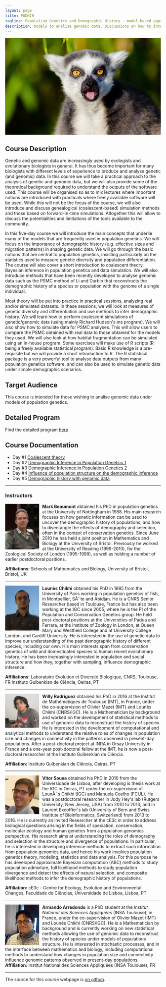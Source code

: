 ```yaml
---
layout: page
title: PGDH19
tagline: Population Genetics and Demographic History - model-based approaches
description: Models to analise genomic data. Discussions on how to interpret demographic inferences in population genetics
---
```



![](./assets/Lemur.jpg)

## Course Description

Genetic and genomic data are increasingly used by ecologists and evolutionary biologists in general. It has thus become important for many biologists with different levels of experience to produce and analyse genetic (and genomic) data. In this course we will take a practical approach to the analysis of genetic and genomic data, but we will also provide some of the theoretical background required to understand the outputs of the software used. This course will be organised so as to mix lectures where important notions are introduced with practicals where freely available software will be used. While this will not be the focus of the course, we will also introduce and discuss genealogical (coalescent-based) simulation methods and those based on forward-in-time simulations. Altogether this will allow to discuss the potentialities and limitations of the tools available to the community.

In this five-day course we will introduce the main concepts that underlie many of the models that are frequently used in population genetics. We will focus on the importance of demographic history (e.g. effective sizes and migration patterns) in shaping genetic data. We will go through the basic notions that are central to population genetics, insisting particularly on the statistics used to measure genetic diversity and population differentiation. The course will also cover a short introduction to coalescent theory, Bayesian inference in population genetics and data simulation. We will also introduce methods that have been recently developed to analyse genomic data such as the PSMC method of Li and Durbin that reconstructs the demographic history of a species or population with the genome of a single individual.

Most theory will be put into practice in practical sessions, analyzing real and/or simulated datasets. In these sessions, we will look at measures of genetic diversity and differentiation and use methods to infer demographic history. We will learn how to perform coalescent simulations of genetic/genomic data (using mainly Richard Hudson's ms program). We will also show how to simulate data for PSMC analyses. This will allow users to compare the PSMC obtained with real data to those obtained for the models they used. We will also look at how habitat fragmentation can be simulated using an in-house program. Some exercises will make use of R scripts (R being a freely available statistical program). Basic R knowledge is a pre-requisite but we will provide a short introduction to R. The R statistical package is a very powerful tool to analyse data outputs from many population genetics software, and can also be used to simulate genetic data under simple demographic scenarios.

## Target Audience

This course is intended for those wishing to analise genomic data under models of population genetics.

## Detailed Program

Find the detailed program [here](./pages/detailed_program.md)

## Course Documentation

* Day #1 [Coalescent theory](./pages/Day1_coalescent.md)
* Day #2 [Demographic Inference in Population Genetics 1](./pages/Day2_DemogInf1.md)
* Day #3 [Demographic Inference in Population Genetics 2](./pages/Day3_DemogInf2.md)
* Day #4 [Influence of population structure on the demographic inference](./pages/Day4_PopStructDH.md)
* Day #5 [Demographic history with genomic data](./pages/Day5_DH_genomic_data.md)

---

<!--- ### Learning objectives
-->



### Instructors

<div style="float:left;margin-right:10px">
    <img src="./assets/Mark_Beaumont.png" width="110px;"  align="left">
</div>

**Mark Beaumont** obtained his PhD in population genetics at the University of Nottingham in 1988. His main research focuses on how genetic information can be used to uncover the demographic history of populations, and how to disentangle the effects of demography and selection, often in the context of conservation genetics. Since June 2010 he has held a joint position in Mathematics and Biology at the University of Bristol. Previously he worked at the University of Reading (1999-2010), for the Zoological Society of London (1995-1999), as well as holding a number of earlier postdoctoral positions.

**Affiliations:** Schools of Mathematics and Biology, University of Bristol, Bristol, UK

---

<div style="float:left;margin-right:10px">
    <img src="./assets/Lounes.jpg" width="110px;"  align="left">
</div>

**Lounès Chikhi** obtained his PhD in 1995 from the University of Paris working in population genetics of fish, in Montpellier, SÃ¨te and Abidjan. He is a CNRS Senior Researcher based in Toulouse, France but has also been working at the IGC since 2005, where he is the PI of the Population and Conservation Genetics group. He held post-doctoral positions at the Universities of Padua and Ferrara, at the Institute of Zoology in London, at Queen Mary and Westfield College and at University College London, and Cardiff University. He is interested in the use of genetic data to improve our understanding of the past demographic history of different species, including our own. His main interests span from conservation genetics of wild and domesticated species to human recent evolutionary history. He has been increasingly interested in population and social structure and how they, together with sampling, influence demographic inference. 

**Affiliations:** Laboratoire Evolution et Diversité Biologique, CNRS, Toulouse, FR
Instituto Gulbenkian de Ciência, Oeiras, PT

---

<div style="float:left;margin-right:10px">
    <img src="./assets/Willy_Rodriguez.jpg" width="110px;"  align="left">
</div>

**Willy Rodriguez** obtained his PhD in 2016 at the Institut de Mathématiques de Toulouse (IMT), in France, under the co-supervision of Olivier Mazet (IMT) and Lounès Chikhi (CNRS/IGC). He is a Mathematician by background and worked on the development of statistical methods to use of genomic data to reconstruct the history of species. He is interested in the development of computational and analytical methods to understand the relative roles of changes in population size and changes in connectivity in the patterns observed in present-day populations. After a post-doctoral project at INRA in Orsay University in France and a one-year post-doctoral fellow at the IMT, he is now a post-doctoral researcher at the Instituto Gulbenkian de Ciência. 

**Affiliation:** Instituto Gulbenkian de Ciência, Oeiras, PT

---

<div style="float:left;margin-right:10px">
    <img src="./assets/Vitor_Sousa.jpg" width="110px;"  align="left">
</div>

**Vitor Sousa** obtained his PhD in 2010 from the Universidade de Lisboa, after developing is thesis work at the IGC in Oeiras, PT under the co-supervision of LounÃ¨s Chikhi (IGC) and Manuela Coelho (FCUL). He was a postdoctoral researcher in Jody Hey's lab (Rutgers University, New Jersey, USA) from 2010 to 2013, and in Laurent Excoffier's lab (University of Bern and Swiss Institute of Bioinformatics, Switzerland) from 2013 to 2016. He is currently an invited Researcher at the cE3c in order to address biological questions arising in the fields of speciation, conservation, molecular ecology and human genetics from a population genomics perspective. His research aims at understanding the roles of demography and selection in the structure and divergence of populations. In particular, he is interested in developing inference methods to extract such information from population genomics data, and hence his work involves population genetics theory, modeling, statistics and data analysis. For this purpose he has developed approximate Bayesian computation (ABC) methods to study population admixture, full likelihood methods to study population divergence and detect the effects of natural selection, and composite likelihood methods to infer the demographic history of populations. 

**Affiliation:** cE3c - Centre for Ecology, Evolution and Environmental Changes, Faculdade de Ciências, Universidade de Lisboa, Lisboa, PT

---

<div style="float:left;margin-right:10px">
    <img src="./assets/Armando_Arredondo.jpg" width="110px;"  align="left">
</div>

**Armando Arredondo** is a PhD student at the *Institut National des Sciences Appliquées* (INSA Toulouse), in France, under the co-supervision of Olivier Mazet (IMT) and Lounès Chikhi (CNRS/IGC). He is a Mathematician by background and is currently working on new statistical methods allowing the use of genomic data to reconstruct the history of species under models of populations structure. He is interested in stochastic processes, and in the interface between mathematics and biology, including computational methods to understand how changes in population size and connectivity influence genomic patterns observed in present-day populations.  
**Affiliation:** Institut National des Sciences Appliquées (INSA Toulouse), FR

---

The source for this course webpage is [on github](https://github.com/GTPB/PGDH19).
